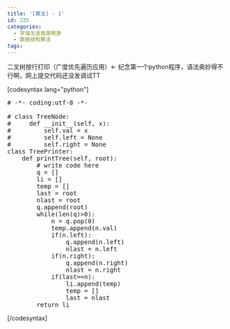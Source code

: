 ```yaml
---
title: '[算法] - 1'
id: 235
categories:
  - 学海无涯我游啊游
  - 数据结构算法
tags:
---
```


二叉树按行打印（广度优先遍历应用）&lt;- 纪念第一个python程序，语法奥妙得不行啊，网上提交代码还没发调试TT

[codesyntax lang="python"]
<pre># -*- coding:utf-8 -*-

# class TreeNode:
#     def __init__(self, x):
#         self.val = x
#         self.left = None
#         self.right = None
class TreePrinter:
    def printTree(self, root):
        # write code here
        q = []
        li = []
        temp = []
        last = root
        nlast = root
        q.append(root)
        while(len(q)&gt;0):
            n = q.pop(0)
            temp.append(n.val)
            if(n.left):
                q.append(n.left)
                nlast = n.left
            if(n.right):
                q.append(n.right)
                nlast = n.right
            if(last==n):
                li.append(temp)
                temp = []
                last = nlast
        return li</pre>
[/codesyntax]